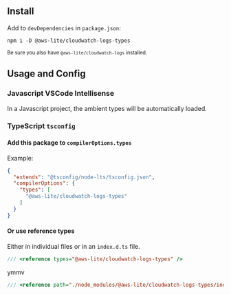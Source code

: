 ## Install

Add to `devDependencies` in `package.json`:

```
npm i -D @aws-lite/cloudwatch-logs-types
```

<small>Be sure you also have `@aws-lite/cloudwatch-logs` installed.</small>

## Usage and Config

### Javascript VSCode Intellisense

In a Javascript project, the ambient types will be automatically loaded.

### TypeScript `tsconfig`

#### Add this package to `compilerOptions.types`

Example:

```json
{
  "extends": "@tsconfig/node-lts/tsconfig.json",
  "compilerOptions": {
    "types": [
      "@aws-lite/cloudwatch-logs-types"
    ]
  }
}
```

#### Or use reference types

Either in individual files or in an `index.d.ts` file.

```ts
/// <reference types="@aws-lite/cloudwatch-logs-types" />
```

ymmv

```ts
/// <reference path="./node_modules/@aws-lite/cloudwatch-logs-types/index.d.ts" />
```
